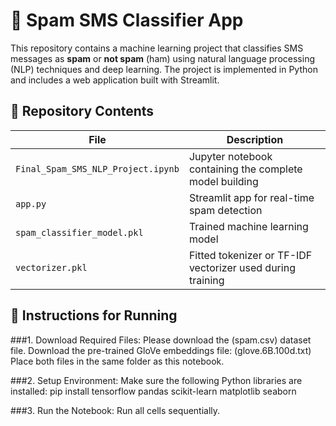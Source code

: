 # 📩 Spam SMS Classifier App

This repository contains a machine learning project that classifies SMS messages as **spam** or **not spam** (ham) using natural language processing (NLP) techniques and deep learning. The project is implemented in Python and includes a web application built with Streamlit.

## 📁 Repository Contents

| File | Description |
|------|-------------|
| `Final_Spam_SMS_NLP_Project.ipynb` | Jupyter notebook containing the complete model building |
| `app.py` | Streamlit app for real-time spam detection |
| `spam_classifier_model.pkl` | Trained machine learning model |
| `vectorizer.pkl` | Fitted tokenizer or TF-IDF vectorizer used during training |

## 📂 Instructions for Running
 
###1. Download Required Files:
   Please download the (spam.csv) dataset file.
   Download the pre-trained GloVe embeddings file: (glove.6B.100d.txt) 
   Place both files in the same folder as this notebook.

###2. Setup Environment:
   Make sure the following Python libraries are installed:
   pip install tensorflow pandas scikit-learn matplotlib seaborn

###3. Run the Notebook:
   Run all cells sequentially.
